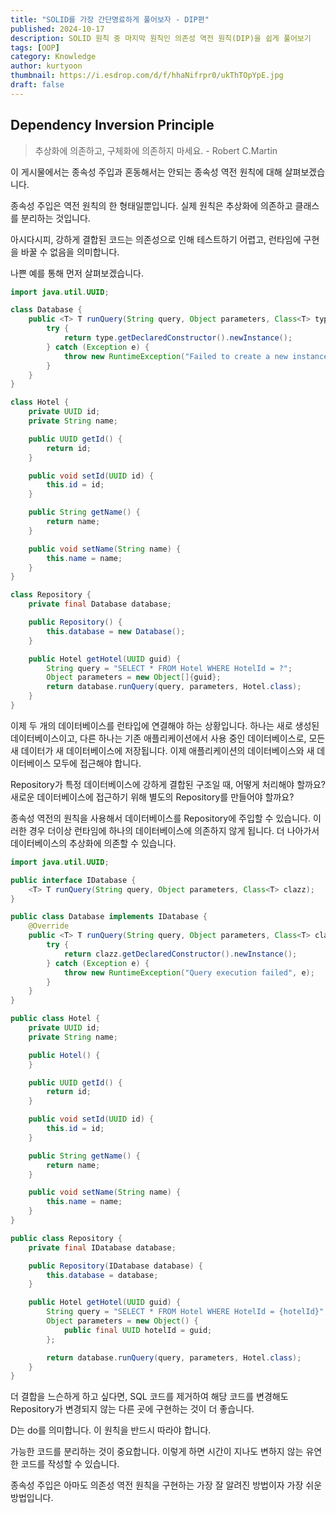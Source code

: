 ```yaml
---
title: "SOLID를 가장 간단명료하게 풀어보자 - DIP편"
published: 2024-10-17
description: SOLID 원칙 중 마지막 원칙인 의존성 역전 원칙(DIP)을 쉽게 풀어보기
tags: [OOP]
category: Knowledge
author: kurtyoon
thumbnail: https://i.esdrop.com/d/f/hhaNifrpr0/ukThTOpYpE.jpg
draft: false
---
```


## Dependency Inversion Principle

> 추상화에 의존하고, 구체화에 의존하지 마세요. - Robert C.Martin

이 게시물에서는 종속성 주입과 혼동해서는 안되는 종속성 역전 원칙에 대해 살펴보겠습니다.

종속성 주입은 역전 원칙의 한 형태일뿐입니다. 실제 원칙은 추상화에 의존하고 클래스를 분리하는 것입니다.

아시다시피, 강하게 결합된 코드는 의존성으로 인해 테스트하기 어렵고, 런타임에 구현을 바꿀 수 없음을 의미합니다.

나쁜 예를 통해 먼저 살펴보겠습니다.

```java
import java.util.UUID;

class Database {
    public <T> T runQuery(String query, Object parameters, Class<T> type) {
        try {
            return type.getDeclaredConstructor().newInstance();
        } catch (Exception e) {
            throw new RuntimeException("Failed to create a new instance of " + type.getName(), e);
        }
    }
}

class Hotel {
    private UUID id;
    private String name;

    public UUID getId() {
        return id;
    }

    public void setId(UUID id) {
        this.id = id;
    }

    public String getName() {
        return name;
    }

    public void setName(String name) {
        this.name = name;
    }
}

class Repository {
    private final Database database;

    public Repository() {
        this.database = new Database();
    }

    public Hotel getHotel(UUID guid) {
        String query = "SELECT * FROM Hotel WHERE HotelId = ?";
        Object parameters = new Object[]{guid};
        return database.runQuery(query, parameters, Hotel.class);
    }
}
```

이제 두 개의 데이터베이스를 런타입에 연결해야 하는 상황입니다. 하나는 새로 생성된 데이터베이스이고, 다른 하나는 기존 애플리케이션에서 사용 중인 데이터베이스로, 모든 새 데이터가 새 데이터베이스에 저장됩니다. 이제 애플리케이션의 데이터베이스와 새 데이터베이스 모두에 접근해야 합니다.

Repository가 특정 데이터베이스에 강하게 결합된 구조일 때, 어떻게 처리해야 할까요? 새로운 데이터베이스에 접근하기 위해 별도의 Repository를 만들어야 할까요?

종속성 역전의 원칙을 사용해서 데이터베이스를 Repository에 주입할 수 있습니다. 이러한 경우 더이상 런타임에 하나의 데이터베이스에 의존하지 않게 됩니다. 더 나아가서 데이터베이스의 추상화에 의존할 수 있습니다.

```java
import java.util.UUID;

public interface IDatabase {
    <T> T runQuery(String query, Object parameters, Class<T> clazz);
}

public class Database implements IDatabase {
    @Override
    public <T> T runQuery(String query, Object parameters, Class<T> clazz) {
        try {
            return clazz.getDeclaredConstructor().newInstance();
        } catch (Exception e) {
            throw new RuntimeException("Query execution failed", e);
        }
    }
}

public class Hotel {
    private UUID id;
    private String name;

    public Hotel() {
    }

    public UUID getId() {
        return id;
    }

    public void setId(UUID id) {
        this.id = id;
    }

    public String getName() {
        return name;
    }

    public void setName(String name) {
        this.name = name;
    }
}

public class Repository {
    private final IDatabase database;

    public Repository(IDatabase database) {
        this.database = database;
    }

    public Hotel getHotel(UUID guid) {
        String query = "SELECT * FROM Hotel WHERE HotelId = {hotelId}";
        Object parameters = new Object() {
            public final UUID hotelId = guid;
        };

        return database.runQuery(query, parameters, Hotel.class);
    }
}
```

더 결합을 느슨하게 하고 싶다면, SQL 코드를 제거하여 해당 코드를 변경해도 Repository가 변경되지 않는 다른 곳에 구현하는 것이 더 좋습니다.

D는 do를 의미합니다. 이 원칙을 반드시 따라야 합니다.

가능한 코드를 분리하는 것이 중요합니다. 이렇게 하면 시간이 지나도 변하지 않는 유연한 코드를 작성할 수 있습니다.

종속성 주입은 아마도 의존성 역전 원칙을 구현하는 가장 잘 알려진 방법이자 가장 쉬운 방법입니다.
